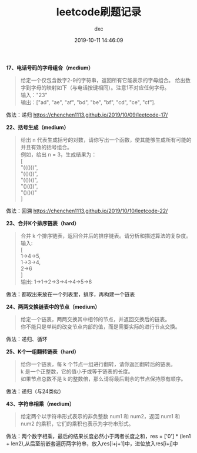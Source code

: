 ﻿---
layout:     post
title:      "leetcode刷题记录"
date:       2019-10-11 14:46:09
author:     "dxc"
header-img: "img/post-bg-rwd.jpg"
tags:
    - 刷题
---

**17、电话号码的字母组合（medium）**  
> 给定一个仅包含数字2-9的字符串，返回所有它能表示的字母组合。
给出数字到字母的映射如下（与电话按键相同）。注意1不对应任何字母。  
输入："23"   
输出：["ad", "ae", "af", "bd", "be", "bf", "cd", "ce", "cf"].   

做法：递归
<https://chenchen1113.github.io/2019/10/09/leetcode-17/>

**22、括号生成（medium）**  
> 给出 n 代表生成括号的对数，请你写出一个函数，使其能够生成所有可能的并且有效的括号组合。   
例如，给出 n = 3，生成结果为：   
[   
  "((()))",   
  "(()())",   
  "(())()",   
  "()(())",   
  "()()()"   
]   

做法：回溯
<https://chenchen1113.github.io/2019/10/10/leetcode-22/>

**23、合并K个排序链表（hard）**  
> 合并 k 个排序链表，返回合并后的排序链表。请分析和描述算法的复杂度。   
输入:   
[  
  1->4->5,  
  1->3->4,  
  2->6  
]  
输出: 1->1->2->3->4->4->5->6  

做法：都取出来放在一个列表里，排序，再构建一个链表

**24、两两交换链表中的节点（medium）**  
> 给定一个链表，两两交换其中相邻的节点，并返回交换后的链表。  
你不能只是单纯的改变节点内部的值，而是需要实际的进行节点交换。  

做法：递归、循环  

**25、K个一组翻转链表（hard）**  
> 给你一个链表，每 k 个节点一组进行翻转，请你返回翻转后的链表。  
k 是一个正整数，它的值小于或等于链表的长度。  
如果节点总数不是 k 的整数倍，那么请将最后剩余的节点保持原有顺序。  

做法：递归（与24类似）  

**43、字符串相乘（medium）**  
> 给定两个以字符串形式表示的非负整数 num1 和 num2，返回 num1 和 num2 的乘积，它们的乘积也表示为字符串形式。

做法：两个数字相乘，最后的结果长度必然小于两者长度之和，res = ['0'] * (len1 + len2),从后至前嵌套遍历两字符串，放入res[i+j+1]中，进位放入res[i+j]中  

